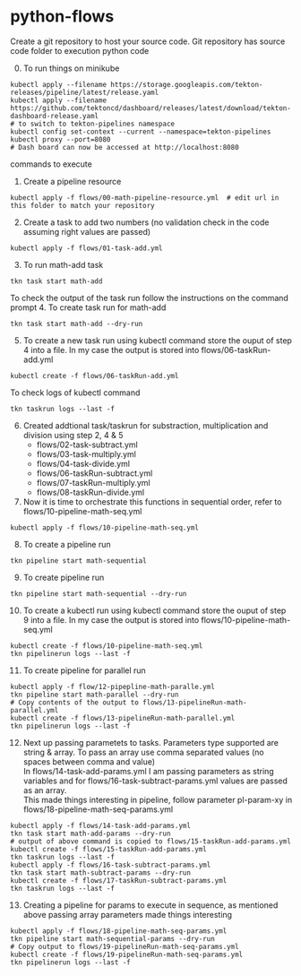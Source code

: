 # python-flows

Create a git repository to host your source code. Git repository has source code folder to execution python code

0. To run things on minikube
```
kubectl apply --filename https://storage.googleapis.com/tekton-releases/pipeline/latest/release.yaml
kubectl apply --filename https://github.com/tektoncd/dashboard/releases/latest/download/tekton-dashboard-release.yaml
# to switch to tekton-pipelines namespace
kubectl config set-context --current --namespace=tekton-pipelines
kubectl proxy --port=8080
# Dash board can now be accessed at http://localhost:8080
```

commands to execute
1. Create a pipeline resource
```
kubectl apply -f flows/00-math-pipeline-resource.yml  # edit url in this folder to match your repository
```
2. Create a task to add two numbers (no validation check in the code assuming right values are passed)
```
kubectl apply -f flows/01-task-add.yml
```
3. To run math-add task
```
tkn task start math-add
```
To check the output of the task run follow the instructions on the command prompt
4. To create task run for math-add
```
tkn task start math-add --dry-run
```
5. To create a new task run using kubectl command store the ouput of step 4 into a file.  In my case the output is stored into flows/06-taskRun-add.yml
```
kubectl create -f flows/06-taskRun-add.yml
```
To check logs of kubectl command
```
tkn taskrun logs --last -f
```
6. Created addtional task/taskrun for substraction, multiplication and division using step 2, 4 & 5
    * flows/02-task-subtract.yml
    * flows/03-task-multiply.yml
    * flows/04-task-divide.yml
    * flows/06-taskRun-subtract.yml
    * flows/07-taskRun-multiply.yml
    * flows/08-taskRun-divide.yml
7. Now it is time to orchestrate this functions in sequential order, refer to flows/10-pipeline-math-seq.yml
```
kubectl apply -f flows/10-pipeline-math-seq.yml
```
8. To create a pipeline run
```
tkn pipeline start math-sequential
```
9. To create pipeline run
```
tkn pipeline start math-sequential --dry-run
```
10. To create a kubectl run using kubectl command store the ouput of step 9 into a file.  In my case the output is stored into flows/10-pipeline-math-seq.yml
```
kubectl create -f flows/10-pipeline-math-seq.yml
tkn pipelinerun logs --last -f
```
11. To create pipeline for parallel run
```
kubectl apply -f flow/12-pipepline-math-paralle.yml
tkn pipeline start math-parallel --dry-run
# Copy contents of the output to flows/13-pipelineRun-math-parallel.yml
kubectl create -f flows/13-pipelineRun-math-parallel.yml
tkn pipelinerun logs --last -f
```
12. Next up passing parametets to tasks.  Parameters type supported are string & array.  To pass an array use comma separated values (no spaces between comma and value) \
    In flows/14-task-add-params.yml I am passing parameters as string variables and for flows/16-task-subtract-params.yml values are passed as an array.  \
    This made things interesting in pipeline, follow parameter pl-param-xy in flows/18-pipeline-math-seq-params.yml
```
kubectl apply -f flows/14-task-add-params.yml
tkn task start math-add-params --dry-run
# output of above command is copied to flows/15-taskRun-add-params.yml
kubectl create -f flows/15-taskRun-add-params.yml
tkn taskrun logs --last -f
kubectl apply -f flows/16-task-subtract-params.yml
tkn task start math-subtract-params --dry-run
kubectl create -f flows/17-taskRun-subtract-params.yml
tkn taskrun logs --last -f
```
13. Creating a pipeline for params to execute in sequence, as mentioned above passing array parameters made things interesting
```
kubectl apply -f flows/18-pipeline-math-seq-params.yml
tkn pipeline start math-sequential-params --dry-run
# Copy output to flows/19-pipelineRun-math-seq-params.yml
kubectl create -f flows/19-pipelineRun-math-seq-params.yml
tkn pipelinerun logs --last -f
```
